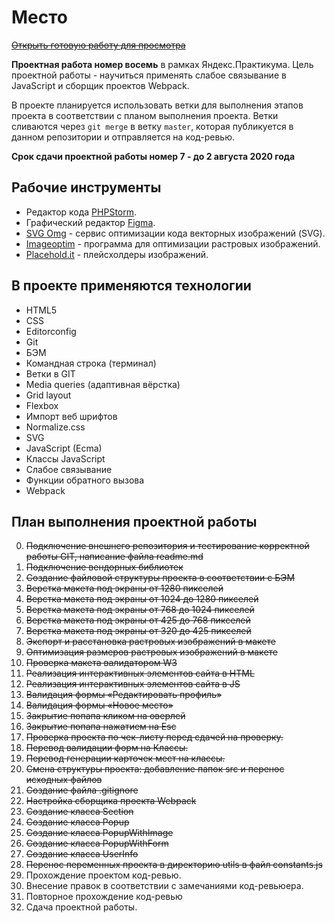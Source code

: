 # Место

~~[Открыть готовую работу для просмотра](https://vanyapr.github.io/mesto/src)~~

**Проектная работа номер восемь** в рамках Яндекс.Практикума. Цель проектной работы - научиться применять слабое связывание в JavaScript и сборщик проектов Webpack.

В проекте планируется использовать ветки для выполнения этапов проекта в соответствии с планом выполнения проекта.
Ветки сливаются через `git merge` в ветку `master`, которая публикуется в данном репозитории и отправляется на код-ревью.

__Срок сдачи проектной работы номер 7 - до 2 августа 2020 года__

## Рабочие инструменты

* Редактор кода [PHPStorm](https://jetbrains.com).
* Графический редактор [Figma](https://www.figma.com/).
* [SVG Omg](https://jakearchibald.github.io/svgomg/) - сервис оптимизации кода векторных изображений (SVG).
* [Imageoptim](https://imageoptim.com/) - программа для оптимизации растровых изображений.
* [Placehold.it](https://placeholder.com/) - плейсхолдеры изображений.

## В проекте применяются технологии

* HTML5
* CSS
* Editorconfig
* Git
* БЭМ
* Командная строка (терминал)
* Ветки в GIT
* Media queries (адаптивная вёрстка)
* Grid layout
* Flexbox
* Импорт веб шрифтов
* Normalize.css
* SVG
* JavaScript (Ecma)
* Классы JavaScript
* Слабое связывание
* Функции обратного вызова
* Webpack

## План выполнения проектной работы

0. ~~Подключение внешнего репозитория и тестирование корректной работы GIT, написание файла readme.md~~
1. ~~Подключение вендорных библиотек~~
2. ~~Создание файловой структуры проекта в соответствии с БЭМ~~
3. ~~Верстка макета под экраны от 1280 пикселей~~
4. ~~Верстка макета под экраны от 1024 до 1280 пикселей~~
5. ~~Верстка макета под экраны от 768 до 1024 пикселей~~
6. ~~Верстка макета под экраны от 425 до 768 пикселей~~
7. ~~Верстка макета под экраны от 320 до 425 пикселей~~
8. ~~Экспорт и расстановка растровых изображений в макете~~
8. ~~Оптимизация размеров растровых изображений в макете~~
9. ~~Проверка макета валидатором W3~~
10. ~~Реализация интерактивных элементов сайта в HTML~~
11. ~~Реализация интерактивных элементов сайта в JS~~
12. ~~Валидация формы «Редактировать профиль»~~
13. ~~Валидация формы «Новое место»~~
14. ~~Закрытие попапа кликом на оверлей~~
15. ~~Закрытие попапа нажатием на Esc~~
16. ~~Проверка проекта по чек-листу перед сдачей на проверку.~~
18. ~~Перевод валидации форм на Классы.~~
19. ~~Перевод генерации карточек мест на классы.~~
20. ~~Смена структуры проекта: добавление папок src и перенос исходных файлов~~
21. ~~Создание файла .gitignore~~
22. ~~Настройка сборщика проекта Webpack~~
23. ~~Создание класса Section~~
24. ~~Создание класса Popup~~
25. ~~Создание класса PopupWithImage~~
26. ~~Создание класса PopupWithForm~~
27. ~~Создание класса UserInfo~~
27. ~~Перенос переменных проекта в директорию utils в файл constants.js~~
28. Прохождение проектом код-ревью.
29. Внесение правок в соответствии с замечаниями код-ревьюера.
30. Повторное прохождение код-ревью
31. Сдача проектной работы.
